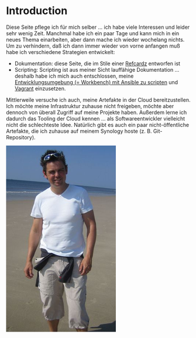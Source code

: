 # Introduction
Diese Seite pflege ich für mich selber ... ich habe viele Interessen und leider sehr wenig Zeit. Manchmal habe ich ein paar Tage und kann mich in ein neues Thema einarbeiten, aber dann mache ich wieder wochelang nichts. Um zu verhindern, daß ich dann immer wieder von vorne anfangen muß habe ich verschiedene Strategien entwickelt:

* Dokumentation: diese Seite, die im Stile einer [Refcardz](https://dzone.com/refcardz) entworfen ist
* Scripting: Scripting ist aus meiner Sicht lauffähige Dokumentation ... deshalb habe ich mich auch entschlossen, meine [Entwicklungsumgebung (= Workbench) mit Ansible zu scripten](ubuntu_1604_lts.md) und [Vagrant](vagrant) einzusetzen.

Mittlerweile versuche ich auch, meine Artefakte in der Cloud bereitzustellen. Ich möchte meine Infrastruktur zuhause nicht freigeben, möchte aber dennoch von überall Zugriff auf meine Projekte haben. Außerdem lerne ich dadurch das Tooling der Cloud kennen ... als Softwareentwickler vielleicht nicht die schlechteste Idee. Natürlich gibt es auch ein paar nicht-öffentliche Artefakte, die ich zuhause auf meinem Synology hoste (z. B. Git-Repository).

![Me, myself and I](images/pierre.jpg)

